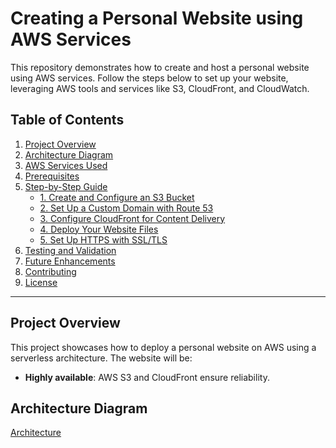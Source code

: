 # Creating a Personal Website using AWS Services

This repository demonstrates how to create and host a personal website using AWS services. Follow the steps below to set up your website, leveraging AWS tools and services like S3, CloudFront, and CloudWatch.

## Table of Contents

1. [Project Overview](#project-overview)
2. [Architecture Diagram](#architecture-diagram)
3. [AWS Services Used](#aws-services-used)
4. [Prerequisites](#prerequisites)
5. [Step-by-Step Guide](#step-by-step-guide)
   - [1. Create and Configure an S3 Bucket](#1-create-and-configure-an-s3-bucket)
   - [2. Set Up a Custom Domain with Route 53](#2-set-up-a-custom-domain-with-route-53)
   - [3. Configure CloudFront for Content Delivery](#3-configure-cloudfront-for-content-delivery)
   - [4. Deploy Your Website Files](#4-deploy-your-website-files)
   - [5. Set Up HTTPS with SSL/TLS](#5-set-up-https-with-ssl-tls)
6. [Testing and Validation](#testing-and-validation)
7. [Future Enhancements](#future-enhancements)
8. [Contributing](#contributing)
9. [License](#license)

---

## Project Overview

This project showcases how to deploy a personal website on AWS using a serverless architecture. The website will be:

- **Highly available**: AWS S3 and CloudFront ensure reliability.

## Architecture Diagram

[Architecture](https://drive.google.com/file/d/1vg_okEKM2o7O8THL-XkuTeZwxNZI7bMC/view?usp=sharing)